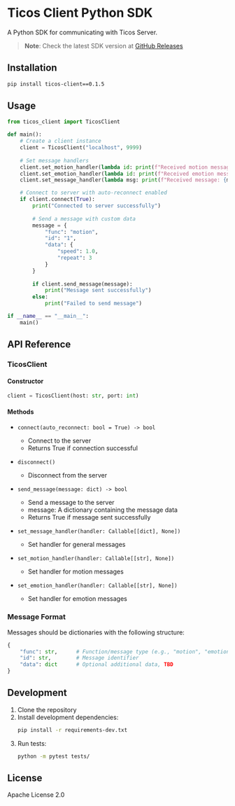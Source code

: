 # Ticos Client Python SDK

A Python SDK for communicating with Ticos Server.

> **Note**: Check the latest SDK version at [GitHub Releases](https://github.com/tiwater/ticos-client/tags?q=python-*)

## Installation

```bash
pip install ticos-client==0.1.5
```

## Usage

```python
from ticos_client import TicosClient

def main():
    # Create a client instance
    client = TicosClient("localhost", 9999)
    
    # Set message handlers
    client.set_motion_handler(lambda id: print(f"Received motion message id: {id}"))
    client.set_emotion_handler(lambda id: print(f"Received emotion message id: {id}"))
    client.set_message_handler(lambda msg: print(f"Received message: {msg}"))

    # Connect to server with auto-reconnect enabled
    if client.connect(True):
        print("Connected to server successfully")
        
        # Send a message with custom data
        message = {
            "func": "motion",
            "id": "1",
            "data": {
                "speed": 1.0,
                "repeat": 3
            }
        }
        
        if client.send_message(message):
            print("Message sent successfully")
        else:
            print("Failed to send message")

if __name__ == "__main__":
    main()
```

## API Reference

### TicosClient

#### Constructor

```python
client = TicosClient(host: str, port: int)
```

#### Methods

- `connect(auto_reconnect: bool = True) -> bool`
  - Connect to the server
  - Returns True if connection successful

- `disconnect()`
  - Disconnect from the server

- `send_message(message: dict) -> bool`
  - Send a message to the server
  - message: A dictionary containing the message data
  - Returns True if message sent successfully

- `set_message_handler(handler: Callable[[dict], None])`
  - Set handler for general messages

- `set_motion_handler(handler: Callable[[str], None])`
  - Set handler for motion messages

- `set_emotion_handler(handler: Callable[[str], None])`
  - Set handler for emotion messages

### Message Format

Messages should be dictionaries with the following structure:

```python
{
    "func": str,      # Function/message type (e.g., "motion", "emotion")
    "id": str,        # Message identifier
    "data": dict      # Optional additional data, TBD
}
```

## Development

1. Clone the repository
2. Install development dependencies:
   ```bash
   pip install -r requirements-dev.txt
   ```
3. Run tests:
   ```bash
   python -m pytest tests/
   ```

## License

Apache License 2.0

